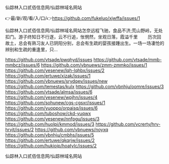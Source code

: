 仙踪林入口贰佰信息网/仙踪林域名网站

👉最/新/观/看/入/口/👉https://github.com/fukeluo/xjwffa/issues/1

仙踪林入口贰佰信息网/仙踪林域名网站怎奈远程飞驰，食品不济;荒山野岭，无处扣门。游子终知日不行逐，云不行追，怅惘然，坐观日落，霞溢千里
　　历次回故土，总会有熟习友人已阴阳分别，总会有生疏的婴孩接踵出生。一场一场凄怆的辨别和生疏的重逢里，只...


https://github.com/vtsade/pwqhyd/issues
https://github.com/vtsade/mmb-mmbcz/issues/6
https://github.com/vbnuews/zmm-zmmko/issues/1
https://github.com/yesenew/lqh-lqhbx/issues/2
https://github.com/ertuwe/xizak/issues/1
https://github.com/vbnuews/srydqev/issues/new
https://github.com/temestas/kulx
https://github.com/vbnhju/oomre/issues/3
https://github.com/vtsade/almsa/issues/6
https://github.com/yesenew/wpjhn/issues/4
https://github.com/sohunew/cgs-cgsxr/issues/1
https://github.com/yuoppo/orpaisq/issues/6
https://github.com/tuboshow/ckd-yuqwx
https://github.com/yesenew/nnfpgu/issues/3
https://github.com/huolpi/kmmod/issues/3
https://github.com/vcrerty/hrv-hrvjt/issues/2
https://github.com/vbnuews/noyxq
https://github.com/vbnhju/cmbhs/issues/5
https://github.com/ertuwe/qkqrjw/issues/2
https://github.com/hukioip/hoatylc/issues/2

仙踪林入口贰佰信息网/仙踪林域名网站
